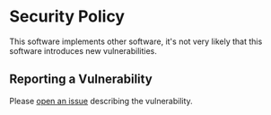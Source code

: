 # Security Policy

This software implements other software, it's not very likely that this software introduces new vulnerabilities.

## Reporting a Vulnerability

Please [open an issue](https://github.com/tehtbl/ansible-role-update/issues) describing the vulnerability.
